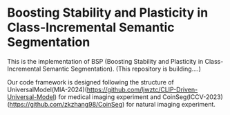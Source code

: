 # Boosting Stability and Plasticity in Class-Incremental Semantic Segmentation
This is the implementation of BSP (Boosting Stability and Plasticity in Class-Incremental Semantic Segmentation). (This repository is building....)

Our code framework is designed following the structure of UniversalModel(MIA-2024)(https://github.com/ljwztc/CLIP-Driven-Universal-Model) for medical imaging experiment and CoinSeg(ICCV-2023)(https://github.com/zkzhang98/CoinSeg) for natural imaging experiment.

